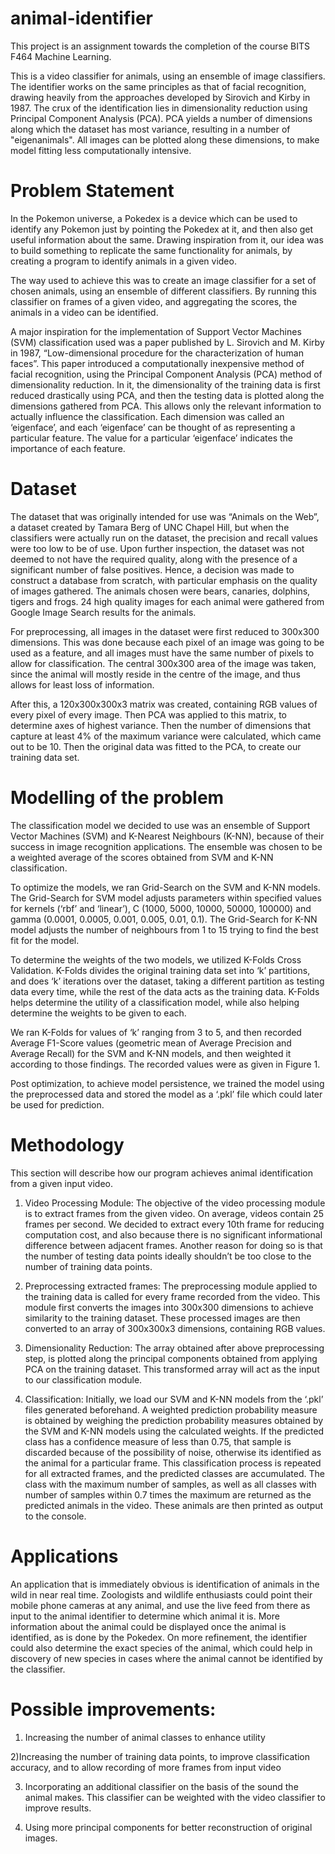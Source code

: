 # animal-identifier

This project is an assignment towards the completion of the course BITS F464 Machine Learning. 

This is a video classifier for animals, using an ensemble of image classifiers. The identifier works on the same principles as that of facial recognition, drawing heavily from the approaches developed by Sirovich and Kirby in 1987. The crux of the identification lies in dimensionality reduction using Principal Component Analysis (PCA). PCA yields a number of dimensions along which the dataset has most variance, resulting in a number of "eigenanimals". All images can be plotted along these dimensions, to make model fitting less computationally intensive.  


# Problem Statement

In the Pokemon universe, a Pokedex is a device which can be used to identify any Pokemon just by pointing the Pokedex at it, and then also get useful information about the same. Drawing inspiration from it, our idea was to build something to replicate the same functionality for animals, by creating a program to identify animals in a given video.

The way used to achieve this was to create an image classifier for a set of chosen animals, using an ensemble of different classifiers. By running this classifier on frames of a given video, and aggregating the scores, the animals in a video can be identified. 

A major inspiration for the implementation of Support Vector Machines (SVM) classification used was a paper published by L. Sirovich and M. Kirby in 1987, “Low-dimensional procedure for the characterization of human faces”. This paper introduced a computationally inexpensive method of facial recognition, using the Principal Component Analysis (PCA) method of dimensionality reduction. In it, the dimensionality of the training data is first reduced drastically using PCA, and then the testing data is plotted along the dimensions gathered from PCA. This allows only the relevant information to actually influence the classification. Each dimension was called an ‘eigenface’, and each ‘eigenface’ can be thought of as representing a particular feature. The value for a particular ‘eigenface’ indicates the importance of each feature. 


# Dataset
    
The dataset that was originally intended for use was “Animals on the Web”, a dataset created by Tamara Berg of UNC Chapel Hill, but when the classifiers were actually run on the dataset, the precision and recall values were too low to be of use. Upon further inspection, the dataset was not deemed to not have the required quality, along with the presence of a significant number of false positives. Hence, a decision was made to construct a database from scratch, with particular emphasis on the quality of images gathered. The animals chosen were bears, canaries, dolphins, tigers and frogs. 24 high quality images for each animal were gathered from Google Image Search results for the animals.

For preprocessing, all images in the dataset were first reduced to 300x300 dimensions. This was done because each pixel of an image was going to be used as a feature, and all images must have the same number of pixels to allow for classification. The central 300x300 area of the image was taken, since the animal will mostly reside in the centre of the image, and thus allows for least loss of information. 

After this, a 120x300x300x3 matrix was created, containing RGB values of every pixel of every image. Then PCA was applied to this matrix, to determine axes of highest variance. Then the number of dimensions that capture at least 4% of the maximum variance were calculated, which came out to be 10.  Then the original data was fitted to the PCA, to create our training data set. 


# Modelling of the problem

The classification model we decided to use was an ensemble of Support Vector Machines (SVM) and K-Nearest Neighbours (K-NN), because of their success in image recognition applications. The ensemble was chosen to be a weighted average of the scores obtained from SVM and K-NN classification. 

To optimize the models, we ran Grid-Search on the SVM and K-NN models. The Grid-Search for SVM model adjusts parameters within specified values for kernels (‘rbf’ and ‘linear’), C (1000, 5000, 10000, 50000, 100000) and gamma (0.0001, 0.0005, 0.001, 0.005, 0.01, 0.1). The Grid-Search for K-NN model adjusts the number of neighbours from 1 to 15 trying to find the best fit for the model.

To determine the weights of the two models, we utilized K-Folds Cross Validation. K-Folds divides the original training data set into ‘k’ partitions, and does ‘k’ iterations over the dataset, taking a different partition as testing data every time, while the rest of the data acts as the training data. K-Folds helps determine the utility of a classification model, while also helping determine the weights to be given to each. 

We ran K-Folds for values of ‘k’ ranging from 3 to 5, and then recorded Average F1-Score values (geometric mean of Average Precision and Average Recall) for the SVM and K-NN models, and then weighted it according to those findings. The recorded values were as given in Figure 1.

Post optimization, to achieve model persistence, we trained the model using the preprocessed data and stored the model as a ‘.pkl’ file which could later be used for prediction. 


# Methodology

This section will describe how our program achieves animal identification from a given input video.

1)  Video Processing Module: The objective of the video processing module is to extract frames from the given video. On average, videos contain 25 frames per second. We decided to extract every 10th frame for reducing computation cost, and also because there is no significant informational difference between adjacent frames. Another reason for doing so is that the number of testing data points ideally shouldn’t be too close to the number of training data points.

2)  Preprocessing extracted frames: The preprocessing module applied to the training data is called for every frame recorded from the video. This module first converts the images into 300x300 dimensions to achieve similarity to the training dataset. These processed images are then converted to an array of 300x300x3 dimensions, containing RGB values. 

3)  Dimensionality Reduction: The array obtained after above preprocessing step, is plotted along the principal components obtained from applying PCA on the training dataset. This transformed array will act as the input to our classification module.

4)  Classification: Initially, we load our SVM and K-NN models from the ‘.pkl’ files generated beforehand. A weighted prediction probability measure is obtained by weighing the prediction probability measures obtained by the SVM and K-NN models using the calculated weights. If the predicted class has a confidence measure of less than 0.75, that sample is discarded because of the possibility of noise, otherwise its identified as the animal for a particular frame. This classification process is repeated for all extracted frames, and the predicted classes are accumulated. The class with the maximum number of samples, as well as all classes with number of samples within 0.7 times the maximum are returned as the predicted animals in the video. These animals are then printed as output to the console.


# Applications

An application that is immediately obvious is identification of animals in the wild in near real time. Zoologists and wildlife enthusiasts could point their mobile phone cameras at any animal, and use the live feed from there as input to the animal identifier to determine which animal it is. More information about the animal could be displayed once the animal is identified, as is done by the Pokedex. On more refinement, the identifier could also determine the exact species of the animal, which could help in discovery of new species in cases where the animal cannot be identified by the classifier.


# Possible improvements:

1) Increasing the number of animal classes to enhance utility

2)Increasing the number of training data points, to improve classification accuracy, and to allow recording of more frames from input video

3) Incorporating an additional classifier on the basis of the sound the animal makes. This classifier can be weighted with the video classifier to improve results.

4) Using more principal components for better reconstruction of original images.


